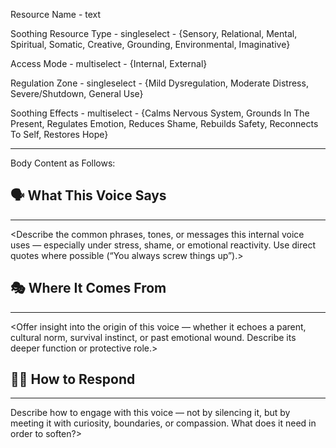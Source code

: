 Resource Name - text

Soothing Resource Type - singleselect - {Sensory, Relational, Mental, Spiritual, Somatic, Creative, Grounding, Environmental, Imaginative}

Access Mode - multiselect - {Internal, External}

Regulation Zone - singleselect - {Mild Dysregulation, Moderate Distress, Severe/Shutdown, General Use}

Soothing Effects - multiselect - {Calms Nervous System, Grounds In The Present, Regulates Emotion, Reduces Shame, Rebuilds Safety, Reconnects To Self, Restores Hope}

---
Body Content as Follows:

## 🗣️ What This Voice Says
---
<Describe the common phrases, tones, or messages this internal voice uses — especially under stress, shame, or emotional reactivity. Use direct quotes where possible (“You always screw things up”).>

## 🎭 Where It Comes From
---
<Offer insight into the origin of this voice — whether it echoes a parent, cultural norm, survival instinct, or past emotional wound. Describe its deeper function or protective role.>

## 🧘‍♂️ How to Respond
---
Describe how to engage with this voice — not by silencing it, but by meeting it with curiosity, boundaries, or compassion. What does it need in order to soften?>


